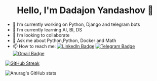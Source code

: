 
<h1 align="center">Hello, I'm Dadajon Yandashov 👋</h1>

- 🔭 I’m currently working on Python, Django and telegram bots
- 🌱 I’m currently learning AI, BI, DS 
- 👯 I’m looking to collaborate 
- 💬 Ask me about Python,Python, Docker and Math
- 📫 How to reach me: [![LinkedIn Badge](https://img.shields.io/badge/-Linkedin-white?style=flat-square&logo=Linkedin&logoColor=blue&link=https://github.com/yoshlikmedia)](https://www.linkedin.com/in/yandashov-dadajon/)
[![Telegram Badge](https://img.shields.io/badge/-Telegram-blue?style=flat-square&logo=Telegram&logoColor=white&link=https://t.me/betough1)](https://t.me/betough1)
[![Gmail Badge](https://img.shields.io/badge/-Gmail-c14438?style=flat-square&logo=Gmail&logoColor=white&link=mailto:yoshlikmedia@gmail.com)](mailto:19dadajon96@gmail.com)


[![GitHub Streak](https://github-readme-streak-stats.herokuapp.com?user=dadajon1&theme=tokyonight_duo&hide_border=true)](https://git.io/streak-stats)

![Anurag's GitHub stats](https://github-readme-stats.vercel.app/api?username=dadajon1&count_private=true&hide_border=true&show_icons=true&title_color=fff&icon_color=fff&text_color=fff&bg_color=000000)
